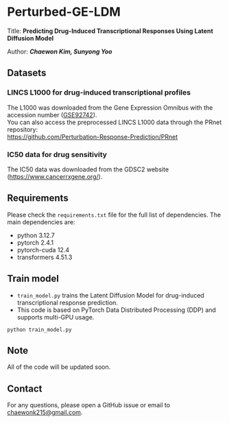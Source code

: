 # Perturbed-GE-LDM

Title: **Predicting Drug-Induced Transcriptional Responses Using Latent Diffusion Model**

Author: ***Chaewon Kim, Sunyong Yoo***

## Datasets
### LINCS L1000 for drug-induced transcriptional profiles
The L1000 was downloaded from the Gene Expression Omnibus with the accession number ([GSE92742](https://www.ncbi.nlm.nih.gov/geo/query/acc.cgi?acc=GSE92742)).  
You can also access the preprocessed LINCS L1000 data through the PRnet repository:  
https://github.com/Perturbation-Response-Prediction/PRnet

### IC50 data for drug sensitivity
The IC50 data was downloaded from the GDSC2 website (https://www.cancerrxgene.org/).

## Requirements
Please check the `requirements.txt` file for the full list of dependencies. The main dependencies are:  
- python 3.12.7
- pytorch 2.4.1
- pytorch-cuda 12.4
- transformers 4.51.3


## Train model
- `train_model.py` trains the Latent Diffusion Model for drug-induced transcriptional response prediction.
- This code is based on PyTorch Data Distributed Processing (DDP) and supports multi-GPU usage.
```
python train_model.py
```

## Note
All of the code will be updated soon.

## Contact
For any questions, please open a GitHub issue or email to chaewonk215@gmail.com.